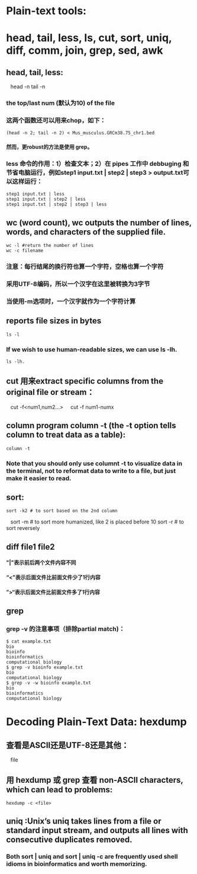 # Plain-text tools:
# head, tail, less, ls, cut, sort, uniq, diff, comm, join, grep, sed, awk

## head, tail, less:
    head -n <number> <file>
    tail -n <number> <file>
### the top/last num (默认为10) of the file

### 这两个函数还可以用来chop，如下：

    (head -n 2; tail -n 2) < Mus_musculus.GRCm38.75_chr1.bed
    
#### 然而，更robust的方法是使用 grep。

### less 命令的作用：1）检查文本；2）在 pipes 工作中 debbuging 和节省电脑运行，例如step1 input.txt | step2 | step3 > output.txt可以这样运行：

    step1 input.txt | less
    step1 input.txt | step2 | less
    step1 input.txt | step2 | step3 | less
    
## wc (word count), wc outputs the number of lines, words, and characters of the supplied file. 

    wc -l #return the number of lines
    wc -c filename
### 注意：每行结尾的换行符也算一个字符，空格也算一个字符
### 采用UTF-8编码，所以一个汉字在这里被转换为3字节
### 当使用-m选项时，一个汉字就作为一个字符计算

## reports file sizes in bytes
    ls -l
### If we wish to use human-readable sizes, we can use ls -lh.
    ls -lh.


## cut 用来extract specific columns from the original file or stream：

    cut -f<num1,num2...>    
    cut -f num1-numx
    
## column program column -t (the -t option tells column to treat data as a table):

    column -t
    
### Note that you should only use columnt -t to visualize data in the terminal, not to reformat data to write to a file, but just make it easier to read.

## sort:

    sort -k2 # to sort based on the 2nd column
    sort -m # to sort more humanized, like 2 is placed before 10
    sort -r # to sort reversely
    
## diff file1 file2

#### "|"表示前后两个文件内容不同
#### “<"表示后面文件比前面文件少了1行内容
#### ”>“表示后面文件比前面文件多了1行内容

## grep

### grep -v 的注意事项（排除partial match)：

    $ cat example.txt
    bio
    bioinfo
    bioinformatics
    computational biology
    $ grep -v bioinfo example.txt
    bio
    computational biology
    $ grep -v -w bioinfo example.txt
    bio
    bioinformatics
    computational biology
    
# Decoding Plain-Text Data: hexdump

## 查看是ASCII还是UTF-8还是其他：

    file <file>
    
## 用 hexdump 或 grep 查看 non-ASCII characters, which can lead to problems:

    hexdump -c <file>
    
## uniq :Unix’s uniq takes lines from a file or standard input stream, and outputs all lines with consecutive duplicates removed.    

### Both sort | uniq and sort | uniq -c are frequently used shell idioms in bioinformatics and worth memorizing.



    
   
   



    
